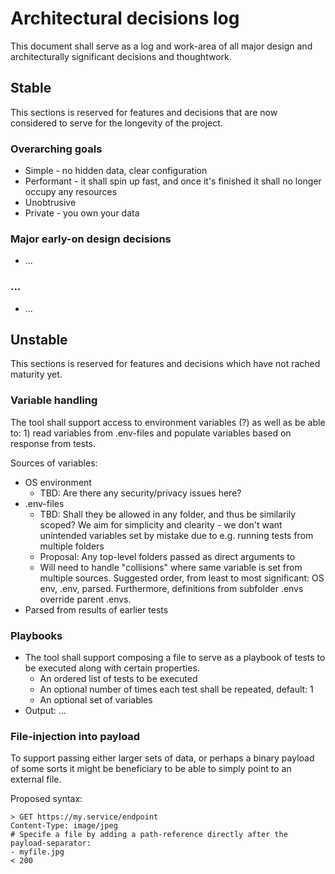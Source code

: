 Architectural decisions log
==============================

This document shall serve as a log and work-area of all major design and architecturally significant decisions and thoughtwork.

Stable
----------

This sections is reserved for features and decisions that are now considered to serve for the longevity of the project.

### Overarching goals

* Simple - no hidden data, clear configuration
* Performant - it shall spin up fast, and once it's finished it shall no longer occupy any resources
* Unobtrusive
* Private - you own your data


### Major early-on design decisions 

* ...

### ...

* ...

Unstable
----------

This sections is reserved for features and decisions which have not rached maturity yet.

### Variable handling

The tool shall support access to environment variables (?) as well as be able to: 1) read variables from .env-files and populate variables based on response from tests.

Sources of variables:

* OS environment
  * TBD: Are there any security/privacy issues here?
* .env-files
  * TBD: Shall they be allowed in any folder, and thus be similarily scoped? We aim for simplicity and clearity - we don't want unintended variables set by mistake due to e.g. running tests from multiple folders
  * Proposal: Any top-level folders passed as direct arguments to 
  * Will need to handle "collisions" where same variable is set from multiple sources. Suggested order, from least to most significant: OS env, .env, parsed. Furthermore, definitions from subfolder .envs override parent .envs.
* Parsed from results of earlier tests

### Playbooks

* The tool shall support composing a file to serve as a playbook of tests to be executed along with certain properties.
  * An ordered list of tests to be executed
  * An optional number of times each test shall be repeated, default: 1
  * An optional set of variables
* Output: ...


### File-injection into payload

To support passing either larger sets of data, or perhaps a binary payload of some sorts it might be beneficiary to be able to simply point to an external file.

Proposed syntax:

    > GET https://my.service/endpoint
    Content-Type: image/jpeg
    # Specife a file by adding a path-reference directly after the payload-separator:
    - myfile.jpg
    < 200